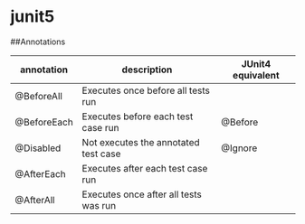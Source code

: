 # junit5

##Annotations

|annotation            |description                                    |JUnit4 equivalent  |
|----------------------|-----------------------------------------------|-------------------|
|@BeforeAll            |Executes once before all tests run             |                   |
|@BeforeEach           |Executes before each test case run             |@Before            |
|@Disabled             |Not executes the annotated test case           |@Ignore            |
|@AfterEach            |Executes after each test case run              |                   |
|@AfterAll             |Executes once after all tests was run          |                   |